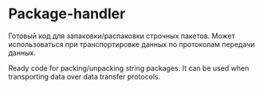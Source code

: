 # Package-handler
Готовый код для запаковки/распаковки строчных пакетов. Может использоваться при транспортировке данных по протоколам передачи данных.

Ready code for packing/unpacking string packages. It can be used when transporting data over data transfer protocols.
